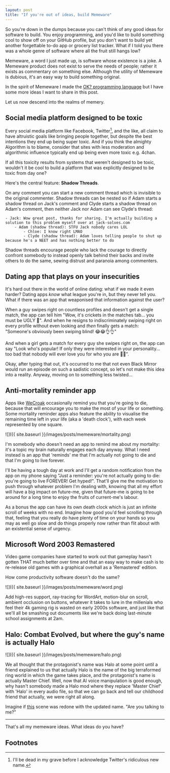 ```yaml
---
layout: post
title: "If you're out of ideas, build Memeware"
---
```


So you're down in the dumps because you can't think of any good ideas for software to build. You enjoy programming, and you'd like to build something cool to show off on your GitHub profile, but you don't want to build yet another forgettable to-do app or grocery list tracker. What if I told you there was a whole genre of software where all the fruit still hangs low?

Memeware, a word I just made up, is software whose existence is a joke. A Memeware product does not exist to serve the needs of people; rather it exists as commentary on something else. Although the utility of Memeware is dubious, it's an easy way to build something original.

In the spirit of Memeware I made the [OK? programming language](https://github.com/jesseduffield/OK) but I have some more ideas I want to share in this post.

Let us now descend into the realms of memery.

## Social media platform designed to be toxic

Every social media platform like Facebook, Twitter[^1], and the like, all claim to have altruistic goals like bringing people together, but despite the best intentions they end up being super toxic. And if you think the almighty Algorithm is to blame, consider that sites with less moderation and algorithmic influence typically end up being even more toxic e.g. 4chan.

If all this toxicity results from systems that weren't designed to be toxic, wouldn't it be cool to build a platform that was explicitly designed to be toxic from day one?

Here's the central feature: **Shadow Threads**.

On any comment you can start a new comment thread which is invisible to the original commenter. Shadow threads can be nested so if Adam starts a shadow thread on Jack's comment and Clyde starts a shadow thread on Adam's comment, then neither Jack nor Adam can see Clyde's thread:

```
- Jack: Wow great post, thanks for sharing. I'm actually building a solution to this problem myself over at jack-solves.com
    - Adam (shadow thread): STFU Jack nobody cares LOL
        - Chloe: I know right LMAO
        - Clyde (shadow thread): Adam loves telling people to shut up because he's a NEET and has nothing better to do
```

Shadow threads encourage people who lack the courage to directly confront somebody to instead openly talk behind their backs and invite others to do the same, sewing distrust and paranoia among commenters.

## Dating app that plays on your insecurities

It's hard out there in the world of online dating: what if we made it even harder? Dating apps _know_ what league you're in, but they never tell you. What if there was an app that weaponised that information against the user?

When a guy swipes right on countless profiles and doesn't get a single match, the app can tell him "Wow, it's crickets in the matches tab... you must be UGLY 🦧". And when he resigns to indiscriminately swiping right on every profile without even looking and _then_ finally gets a match: "Someone's obviously been swiping blind! 😂😂👌👌"

And when a girl gets a match for every guy she swipes right on, the app can say "Look who's popular! If only they were interested in your personality... too bad that nobody will ever love you for who you are 🤣💔".

Okay, after typing that out, it's occurred to me that not even Black Mirror would run an episode on such a sadistic concept, so let's not make this idea into a reality. Anyway, moving on to something less twisted...

## Anti-mortality reminder app

Apps like [WeCroak](https://www.wecroak.com/) occasionally remind you that you're going to die, because that will encourage you to make the most of your life or something. Some mortality reminder apps also feature the ability to visualise the remaining time left in your life (aka a 'death clock'), with each week represented by one square.

![]({{ site.baseurl }}/images/posts/memeware/mortality.png)

I'm somebody who doesn't need an app to remind me about my mortality: it's a topic my brain naturally engages each day anyway. What I need instead is an app that 'reminds' me that I'm actually not going to die and that I'm going to live forever.

I'll be having a tough day at work and I'll get a random notification from the app on my phone saying "Just a reminder: you're not actually going to die: you're going to live FOREVER! Get hyped!". That'll give me the motivation to push through whatever problem I'm dealing with, knowing that all my effort will have a big impact on future-me, given that future-me is going to be around for a long time to enjoy the fruits of current-me's labour.

As a bonus the app can have its own death clock which is just an infinite scroll of weeks with no end. Imagine how good you'd feel scrolling through that, feeling that you really do have plenty of time on your hands so you may as well go slow and do things properly now rather than flit about with an existential sense of urgency.

## Microsoft Word 2003 Remastered

Video game companies have started to work out that gameplay hasn't gotten THAT much better over time and that an easy way to make cash is to re-release old games with a graphical overhall as a 'Remastered' edition.

How come productivity software doesn't do the same?

![]({{ site.baseurl }}/images/posts/memeware/word.png)

Add high-res support, ray-tracing for WordArt, motion-blur on scroll, ambient occlusion on buttons, whatever it takes to lure in the millenials who feel their 4k gaming rig is wasted on early 2000s software, and just like that we'll all be smashing out documents like we're back doing last-minute school assignments at 2am.

## Halo: Combat Evolved, but where the guy's name is actually Halo

![]({{ site.baseurl }}/images/posts/memeware/halo.png)

We all thought that the protagonist's name was Halo at some point until a friend explained to us that actually Halo is the name of the big terraformed ring world in which the game takes place, and the protagonist's name is actually Master Chief. Well, now that AI voice manipulation is good enough, why hasn't somebody made a Halo mod where they replace 'Master Chief' with 'Halo' in every audio file, so that we can go back and tell our childhood friend that actually, we were right all along.

Imagine if [this](https://www.youtube.com/watch?v=N_szk1Nbof0) scene was redone with the updated name. "Are you talking to me?"

---

That's all my memeware ideas. What ideas do you have?

## Footnotes

[^1]: I'll be dead in my grave before I acknowledge Twitter's ridiculous new name.
